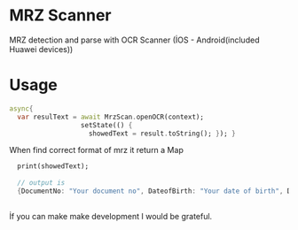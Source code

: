 # MRZ Scanner
 MRZ detection and parse with OCR Scanner (İOS - Android(included Huawei devices))
 
# Usage



```dart
async{
  var resulText = await MrzScan.openOCR(context);
                  setState(() {
                    showedText = result.toString(); }); }
```
 
 
When find correct format of mrz it return a Map 


```dart
  print(showedText);
  
  // output is
  {DocumentNo: "Your document no", DateofBirth: "Your date of birth", DateofValid: "Your indedity card's date of valid"}
  
```

İf you can make make development I would be grateful.
